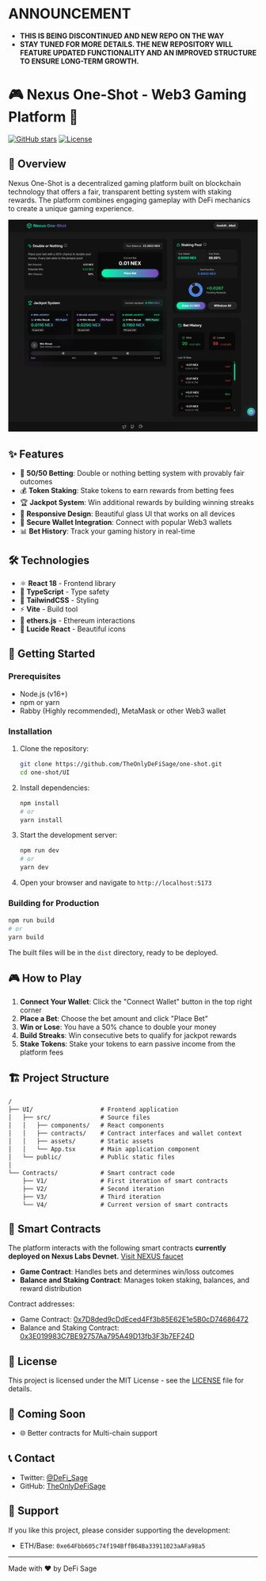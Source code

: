 # **ANNOUNCEMENT**
- **THIS IS BEING DISCONTINUED AND NEW REPO ON THE WAY**
- **STAY TUNED FOR MORE DETAILS. THE NEW REPOSITORY WILL FEATURE UPDATED FUNCTIONALITY AND AN IMPROVED STRUCTURE TO ENSURE LONG-TERM GROWTH.**




# 🎮 Nexus One-Shot - Web3 Gaming Platform 🎲

[![GitHub stars](https://img.shields.io/github/stars/TheOnlyDeFiSage/one-shot?style=social)](https://github.com/TheOnlyDeFiSage/one-shot)
[![License](https://img.shields.io/badge/license-MIT-blue.svg)](../LICENSE)

## 📝 Overview

Nexus One-Shot is a decentralized gaming platform built on blockchain technology that offers a fair, transparent betting system with staking rewards. The platform combines engaging gameplay with DeFi mechanics to create a unique gaming experience.

![Nexus One-Shot](./Screenshot/screenshot.png)

## ✨ Features

- 🎯 **50/50 Betting**: Double or nothing betting system with provably fair outcomes
- 💰 **Token Staking**: Stake tokens to earn rewards from betting fees
- 🏆 **Jackpot System**: Win additional rewards by building winning streaks
- 📱 **Responsive Design**: Beautiful glass UI that works on all devices
- 🔐 **Secure Wallet Integration**: Connect with popular Web3 wallets
- 📊 **Bet History**: Track your gaming history in real-time

## 🛠️ Technologies

- ⚛️ **React 18** - Frontend library
- 🔷 **TypeScript** - Type safety
- 🎨 **TailwindCSS** - Styling
- ⚡ **Vite** - Build tool
- 🔗 **ethers.js** - Ethereum interactions
- 🔧 **Lucide React** - Beautiful icons

## 🚀 Getting Started

### Prerequisites

- Node.js (v16+)
- npm or yarn
- Rabby (Highly recommended), MetaMask or other Web3 wallet

### Installation

1. Clone the repository:
   ```bash
   git clone https://github.com/TheOnlyDeFiSage/one-shot.git
   cd one-shot/UI
   ```

2. Install dependencies:
   ```bash
   npm install
   # or
   yarn install
   ```

3. Start the development server:
   ```bash
   npm run dev
   # or
   yarn dev
   ```

4. Open your browser and navigate to `http://localhost:5173`

### Building for Production

```bash
npm run build
# or
yarn build
```

The built files will be in the `dist` directory, ready to be deployed.

## 🎮 How to Play

1. **Connect Your Wallet**: Click the "Connect Wallet" button in the top right corner
2. **Place a Bet**: Choose the bet amount and click "Place Bet"
3. **Win or Lose**: You have a 50% chance to double your money
4. **Build Streaks**: Win consecutive bets to qualify for jackpot rewards
5. **Stake Tokens**: Stake your tokens to earn passive income from the platform fees

## 🏗️ Project Structure

```
/
├── UI/                   # Frontend application
│   ├── src/              # Source files
│   │   ├── components/   # React components
│   │   ├── contracts/    # Contract interfaces and wallet context
│   │   ├── assets/       # Static assets
│   │   └── App.tsx       # Main application component
│   └── public/           # Public static files
│
└── Contracts/            # Smart contract code
    ├── V1/               # First iteration of smart contracts
    ├── V2/               # Second iteration
    ├── V3/               # Third iteration
    └── V4/               # Current version of smart contracts
```

## 🔧 Smart Contracts

The platform interacts with the following smart contracts **currently deployed on Nexus Labs Devnet.** [Visit NEXUS faucet](https://hub.nexus.xyz/)

- **Game Contract**: Handles bets and determines win/loss outcomes
- **Balance and Staking Contract**: Manages token staking, balances, and reward distribution

Contract addresses:
- Game Contract: [0x7D8ded9cDdEced4Ff3b85E62E1e5B0cD74686472](https://explorer.nexus.xyz/address/0x7D8ded9cDdEced4Ff3b85E62E1e5B0cD74686472)
- Balance and Staking Contract: [0x3E019983C7BE92757Aa795A49D13fb3F3b7EF24D](https://explorer.nexus.xyz/address/0x3E019983C7BE92757Aa795A49D13fb3F3b7EF24D)

## 📜 License

This project is licensed under the MIT License - see the [LICENSE](./LICENSE) file for details.

## 🔮 Coming Soon

- 🌐 Better contracts for Multi-chain support

## 📞 Contact

- Twitter: [@DeFi_Sage](https://x.com/DeFi_Sage)
- GitHub: [TheOnlyDeFiSage](https://github.com/TheOnlyDeFiSage)

## 🙏 Support

If you like this project, please consider supporting the development:

- ETH/Base: `0xe64Fbb605c74f194BffB64Ba33911023aAFa98a5`

---

Made with ❤️ by DeFi Sage 
